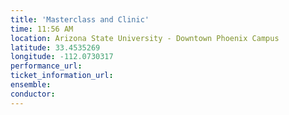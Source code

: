 ```yaml
---
title: 'Masterclass and Clinic'
time: 11:56 AM
location: Arizona State University - Downtown Phoenix Campus
latitude: 33.4535269
longitude: -112.0730317
performance_url: 
ticket_information_url: 
ensemble: 
conductor: 
---
```

